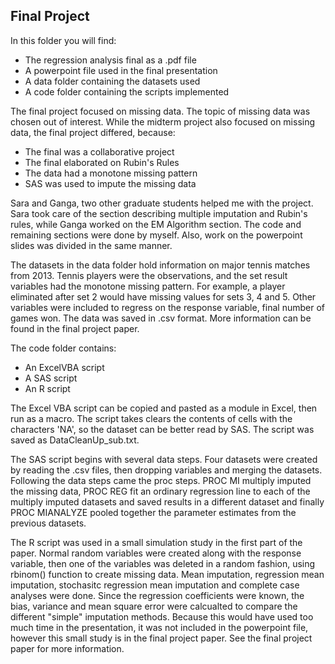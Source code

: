 ## Final Project

In this folder you will find:
* The regression analysis final as a .pdf file
* A powerpoint file used in the final presentation
* A data folder containing the datasets used
* A code folder containing the scripts implemented

The final project focused on missing data. The topic of missing data was chosen out 
of interest. While the midterm project also focused on missing data, the final 
project differed, because:
* The final was a collaborative project
* The final elaborated on Rubin's Rules
* The data had a monotone missing pattern
* SAS was used to impute the missing data

Sara and Ganga, two other graduate students helped me with the project. Sara took care
of the section describing multiple imputation and Rubin's rules, while Ganga worked
on the EM Algorithm section. The code and remaining sections were done by myself. Also,
work on the powerpoint slides was divided in the same manner.

The datasets in the data folder hold information on major tennis matches
from 2013. Tennis players were the observations, and the set result variables had the
monotone missing pattern. For example, a player eliminated after set 2 would have
missing values for sets 3, 4 and 5. Other variables were included to regress on the
response variable, final number of games won. The data was saved in .csv format.
More information can be found in the final project paper.

The code folder contains:
* An ExcelVBA script
* A SAS script
* An R script

The Excel VBA script can be copied and pasted
as a module in Excel, then run as a macro. The script takes clears the contents of cells
with the characters 'NA', so the dataset can be better read by SAS. The script was saved
as DataCleanUp_sub.txt.

The SAS script begins with several data steps. Four datasets were created by reading
the .csv files, then dropping variables and merging the datasets. Following the data
steps came the proc steps. PROC MI multiply imputed the missing data, PROC REG fit an
ordinary regression line to each of the multiply imputed datasets and saved results
in a different dataset and finally PROC MIANALYZE pooled together the parameter estimates
from the previous datasets.

The R script was used in a small simulation study in the first part of the paper. Normal
random variables were created along with the response variable, then one of the variables
was deleted in a random fashion, using rbinom() function to create missing data. Mean
imputation, regression mean imputation, stochasitc regression mean imputation and complete
case analyses were done. Since the regression coefficients were known, the bias, variance
and mean square error were calcualted to compare the different "simple" imputation methods.
Because this would have used too much time in the presentation, it was not included in the
powerpoint file, however this small study is in the final project paper. See the final
project paper for more information.